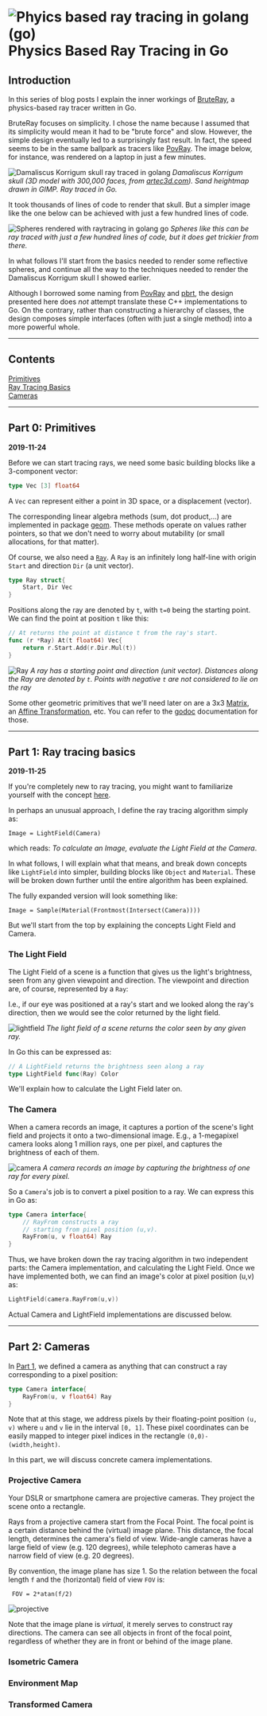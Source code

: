 # ![Phyics based ray tracing in golang (go)](mascot.png) Physics Based Ray Tracing in Go


## Introduction

In this series of blog posts I explain the inner workings of [BruteRay](http://github.com/barnex/bruteray), a physics-based ray tracer written in Go.

BruteRay focuses on simplicity. I chose the name because I assumed that its simplicity would mean it had to be "brute force" and slow. However, the simple design eventually led to a surprisingly fast result. In fact, the speed seems to be in the same  ballpark as  tracers like [PovRay](http://www.povray.org/). The image below, for instance, was rendered on a laptop in just a few minutes.

![Damaliscus Korrigum skull ray traced in golang](damaliscus.jpg) 
*Damaliscus Korrigum skull (3D model with 300,000 faces, from [artec3d.com](http://www.artec3d.com)). Sand heightmap drawn in GIMP. Ray traced in Go.*

It took thousands of lines of code to render that skull. But a simpler image like the one below can be achieved with just a few hundred lines of code.

![Spheres rendered with raytracing in golang go](by-the-campfire.jpg)
*Spheres like this can be ray traced with just a few hundred lines of code, but it does get trickier from there.*

In what follows I'll start from the basics needed to render some reflective spheres, and continue all the way to the techniques needed to render the Damaliscus Korrigum skull I showed earlier. 

Although I borrowed some naming from [PovRay](http://www.povray.org/) and [pbrt](http://www.pbr-book.org/), the design presented here does *not* attempt translate these C++ implementations to Go. On the contrary, rather than constructing a hierarchy of classes, the design composes simple interfaces (often with just a single method) into a more powerful whole.

---

## Contents

[Primitives](#part-0-primitives) <br/>
[Ray Tracing Basics](#part-1-ray-tracing-basics) <br/>
[Cameras](#part-2-cameras)  <br/>

---

## Part 0: Primitives
**2019-11-24**

Before we can start tracing rays, we need some basic building blocks like a 3-component vector:

```go
type Vec [3] float64
```
A `Vec` can represent either a point in 3D space, or a displacement (vector).

The corresponding linear algebra methods (sum, dot product,...) are implemented in package [geom](https://godoc.org/github.com/barnex/bruteray/geom). These methods operate on values rather pointers, so that we don't need to worry about mutability (or small allocations, for that matter).

Of course, we also need a [`Ray`](https://godoc.org/github.com/barnex/bruteray/tracer#Ray). A `Ray` is an infinitely long half-line with origin `Start` and direction `Dir` (a unit vector). 

```go
type Ray struct{
	Start, Dir Vec
}
```

Positions along the ray are denoted by `t`, with `t=0` being the starting point. We can find the point at position `t` like this:

```go
// At returns the point at distance t from the ray's start.
func (r *Ray) At(t float64) Vec{
	return r.Start.Add(r.Dir.Mul(t))
}
```

![Ray](ray.png)
*A ray has a starting point and direction (unit vector). Distances along the Ray are denoted by `t`. Points with negative `t` are not considered to lie on the ray*

Some other geometric primitives that we'll need later on are a 3x3 [Matrix](https://godoc.org/github.com/barnex/bruteray/geom#Matrix), an [Affine Transformation](https://godoc.org/github.com/barnex/bruteray/geom#AffineTransform), etc. You can refer to the [godoc](https://godoc.org/github.com/barnex/bruteray/geom) documentation for those.


---

## Part 1: Ray tracing basics
**2019-11-25**

If you're completely new to ray tracing, you might want to familiarize yourself with the concept [here](https://en.wikipedia.org/wiki/Ray_tracing_(graphics)).


In perhaps an unusual approach, I define the ray tracing algorithm simply as:

```
Image = LightField(Camera)
```

which reads: *To calculate an Image, evaluate the Light Field at the Camera*.

In what follows, I will explain what that means, and break down concepts like `LightField` into simpler,  building blocks like `Object` and `Material`. These will be broken down further until the entire algorithm has been explained.

The fully expanded version will look something like:

```
Image = Sample(Material(Frontmost(Intersect(Camera))))
```

But we'll start from the top by explaining the concepts Light Field and Camera.


### The Light Field

The Light Field of a scene is a function that gives us the light's brightness, seen from any given viewpoint and direction. The viewpoint and direction are, of course, represented by a `Ray`:

I.e., if our eye was positioned at a ray's start and we looked along the ray's direction, then we would see the color returned by the light field.

![lightfield](lightfield.png)
*The light field of a scene returns the color seen by any given ray.*

In Go this can be expressed as:

```go
// A LightField returns the brightness seen along a ray
type LightField func(Ray) Color
```

We'll explain how to calculate the Light Field later on.

### The Camera

When a camera records an image, it captures a portion of the scene's light field and projects it onto a two-dimensional image. E.g., a 1-megapixel camera looks along 1 million rays, one per pixel, and captures the brightness of each of them.

![camera](camera.png)
*A camera records an image by capturing the brightness of one ray for every pixel.*

So a `Camera`'s job is to convert a pixel position to a ray. We can express this in Go as:

```go
type Camera interface{
	// RayFrom constructs a ray
	// starting from pixel position (u,v).
	RayFrom(u, v float64) Ray
}
```

Thus, we have broken down the ray tracing algorithm in two independent parts: the Camera implementation, and calculating the Light Field. Once we have implemented both, we can find an image's color at pixel position (u,v) as:

```go
LightField(camera.RayFrom(u,v))
```

Actual Camera and LightField implementations are discussed below.

---

## Part 2: Cameras

In [Part 1](#part-1-ray-tracing-basics), we defined a camera as anything that can construct a ray corresponding to a pixel position:

```go
type Camera interface{
	RayFrom(u, v float64) Ray
}
```

Note that at this stage, we address pixels by their floating-point position `(u, v)` where `u` and `v` lie in the interval `[0, 1]`. These pixel coordinates can be easily mapped to integer pixel indices in the rectangle `(0,0)-(width,height)`.

In this part, we will discuss concrete camera implementations.

### Projective Camera

Your DSLR or smartphone camera are projective cameras. They project the scene onto a rectangle.

Rays from a projective camera start from the Focal Point. The focal point is a certain distance behind the (virtual) image plane. This distance, the focal length, determines the camera's field of view. Wide-angle cameras have a large field of view (e.g. 120 degrees), while telephoto cameras have a narrow field of view (e.g. 20 degrees).

By convention, the image plane has size 1. So the relation between the focal length `f` and the (horizontal) field of view `FOV` is:

```
 FOV = 2*atan(f/2)
```

![projective](projective.png)

Note that the image plane is *virtual*, it merely serves to construct ray directions. The camera can see all objects in front of the focal point, regardless of whether they are in front or behind of the image plane.



### Isometric Camera

### Environment Map

### Transformed Camera
